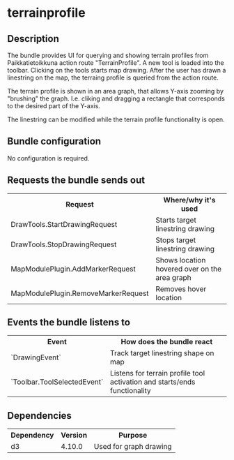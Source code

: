 # terrainprofile

## Description

The bundle provides UI for querying and showing terrain profiles from Paikkatietoikkuna action route "TerrainProfile". A new tool is loaded into the toolbar. Clicking on the tools starts map drawing. After the user has drawn a linestring on the map, the terraing profile is queried from the action route. 

The terrain profile is shown in an area graph, that allows Y-axis zooming by "brushing" the graph. I.e. cliking and dragging a rectangle that corresponds to the desired part of the Y-axis.

The linestring can be modified while the terrain profile functionality is open.


## Bundle configuration

No configuration is required.


## Requests the bundle sends out

<table class="table">
  <tr>
    <th>Request</th><th> Where/why it's used</th>
  </tr>
  <tr>
    <td>DrawTools.StartDrawingRequest</td><td>Starts target linestring drawing</td>
  </tr>
  <tr>
    <td>DrawTools.StopDrawingRequest</td><td>Stops target linestring drawing</td>
  </tr>
  <tr>
    <td>MapModulePlugin.AddMarkerRequest</td><td>Shows location hovered over on the area graph</td>
  </tr>
   <tr>
    <td>MapModulePlugin.RemoveMarkerRequest</td><td>Removes hover location</td>
  </tr>
</table>

## Events the bundle listens to

<table class="table">
  <tr>
    <th>Event</th><th>How does the bundle react</th>
  </tr>
  <tr>
    <td>`DrawingEvent`</td><td>Track target linestring shape on map</td>
  </tr>
  <tr>
    <td>`Toolbar.ToolSelectedEvent`</td><td>Listens for terrain profile tool activation and starts/ends functionality</td>
  </tr>
</table>

## Dependencies

<table class="table">
  <tr>
    <th> Dependency </th><th> Version </th><th> Purpose</th>
  </tr>
  <tr>
    <td> d3 </td>
    <td> 4.10.0 </td>
    <td> Used for graph drawing</td>
  </tr>
</table>
